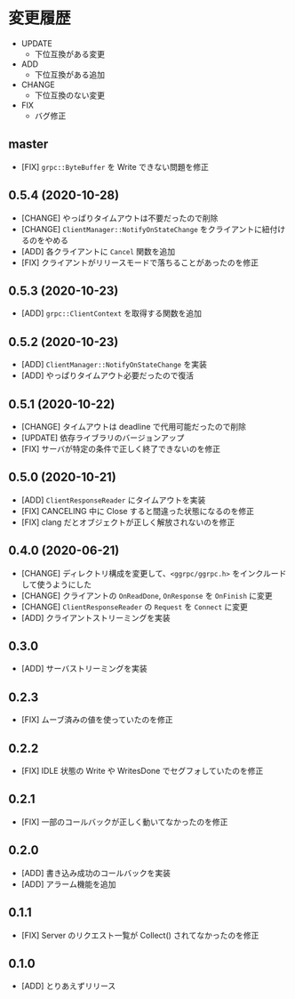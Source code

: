 # 変更履歴

- UPDATE
    - 下位互換がある変更
- ADD
    - 下位互換がある追加
- CHANGE
    - 下位互換のない変更
- FIX
    - バグ修正

## master

- [FIX] `grpc::ByteBuffer` を Write できない問題を修正

## 0.5.4 (2020-10-28)

- [CHANGE] やっぱりタイムアウトは不要だったので削除
- [CHANGE] `ClientManager::NotifyOnStateChange` をクライアントに紐付けるのをやめる
- [ADD] 各クライアントに `Cancel` 関数を追加
- [FIX] クライアントがリリースモードで落ちることがあったのを修正

## 0.5.3 (2020-10-23)

- [ADD] `grpc::ClientContext` を取得する関数を追加

## 0.5.2 (2020-10-23)

- [ADD] `ClientManager::NotifyOnStateChange` を実装
- [ADD] やっぱりタイムアウト必要だったので復活

## 0.5.1 (2020-10-22)

- [CHANGE] タイムアウトは deadline で代用可能だったので削除
- [UPDATE] 依存ライブラリのバージョンアップ
- [FIX] サーバが特定の条件で正しく終了できないのを修正

## 0.5.0 (2020-10-21)

- [ADD] `ClientResponseReader` にタイムアウトを実装
- [FIX] CANCELING 中に Close すると間違った状態になるのを修正
- [FIX] clang だとオブジェクトが正しく解放されないのを修正

## 0.4.0 (2020-06-21)

- [CHANGE] ディレクトリ構成を変更して、`<ggrpc/ggrpc.h>` をインクルードして使うようにした
- [CHANGE] クライアントの `OnReadDone`, `OnResponse` を `OnFinish` に変更
- [CHANGE] `ClientResponseReader` の `Request` を `Connect` に変更
- [ADD] クライアントストリーミングを実装

## 0.3.0

- [ADD] サーバストリーミングを実装

## 0.2.3

- [FIX] ムーブ済みの値を使っていたのを修正

## 0.2.2

- [FIX] IDLE 状態の Write や WritesDone でセグフォしていたのを修正

## 0.2.1

- [FIX] 一部のコールバックが正しく動いてなかったのを修正

## 0.2.0

- [ADD] 書き込み成功のコールバックを実装
- [ADD] アラーム機能を追加

## 0.1.1

- [FIX] Server のリクエスト一覧が Collect() されてなかったのを修正

## 0.1.0

- [ADD] とりあえずリリース
